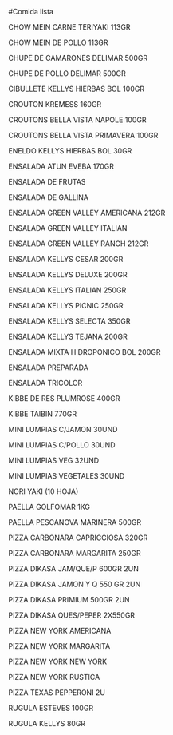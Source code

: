 #Comida lista

CHOW MEIN CARNE TERIYAKI 113GR

CHOW MEIN DE POLLO 113GR

CHUPE DE CAMARONES DELIMAR 500GR

CHUPE DE POLLO DELIMAR 500GR

CIBULLETE KELLYS HIERBAS BOL 100GR

CROUTON KREMESS 160GR

CROUTONS BELLA VISTA NAPOLE 100GR

CROUTONS BELLA VISTA PRIMAVERA 100GR

ENELDO KELLYS HIERBAS BOL 30GR

ENSALADA ATUN EVEBA 170GR

ENSALADA DE FRUTAS

ENSALADA DE GALLINA

ENSALADA GREEN VALLEY AMERICANA 212GR

ENSALADA GREEN VALLEY ITALIAN

ENSALADA GREEN VALLEY RANCH 212GR

ENSALADA KELLYS CESAR 200GR

ENSALADA KELLYS DELUXE 200GR

ENSALADA KELLYS ITALIAN 250GR

ENSALADA KELLYS PICNIC 250GR

ENSALADA KELLYS SELECTA 350GR

ENSALADA KELLYS TEJANA 200GR

ENSALADA MIXTA HIDROPONICO BOL 200GR

ENSALADA PREPARADA

ENSALADA TRICOLOR

KIBBE DE RES PLUMROSE 400GR

KIBBE TAIBIN 770GR

MINI LUMPIAS C/JAMON 30UND

MINI LUMPIAS C/POLLO 30UND

MINI LUMPIAS VEG 32UND

MINI LUMPIAS VEGETALES 30UND

NORI YAKI  (10 HOJA)

PAELLA GOLFOMAR 1KG

PAELLA PESCANOVA MARINERA 500GR

PIZZA CARBONARA CAPRICCIOSA 320GR

PIZZA CARBONARA MARGARITA 250GR

PIZZA DIKASA JAM/QUE/P 600GR 2UN

PIZZA DIKASA JAMON Y Q 550 GR 2UN

PIZZA DIKASA PRIMIUM 500GR 2UN

PIZZA DIKASA QUES/PEPER 2X550GR

PIZZA NEW YORK AMERICANA

PIZZA NEW YORK MARGARITA

PIZZA NEW YORK NEW YORK

PIZZA NEW YORK RUSTICA

PIZZA TEXAS PEPPERONI 2U

RUGULA ESTEVES 100GR

RUGULA KELLYS 80GR
